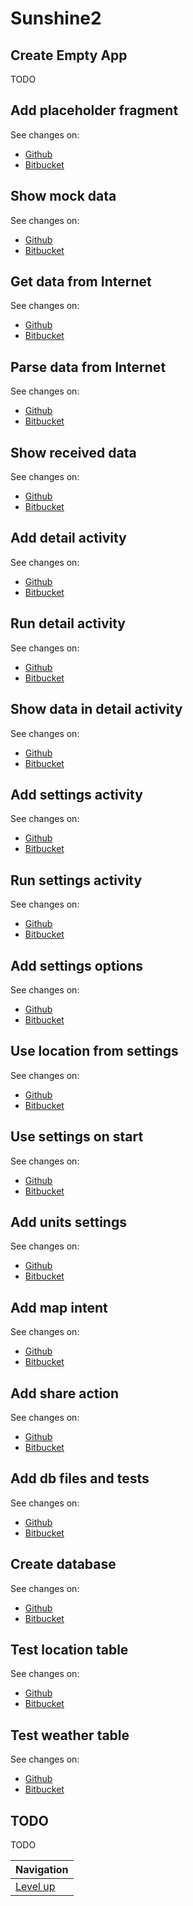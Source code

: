 # Sunshine2 #

## Create Empty App ##

TODO

## Add placeholder fragment ##

See changes on:

* [Github](https://github.com/marbug/courses-udacity-developing-android-apps/compare/sunshine2_v1.0.0_add-empty-activity...sunshine2_v1.0.1_add-placeholder-fragment)
* [Bitbucket](https://bitbucket.org/marbug/courses-udacity-developing-android-apps/branches/compare/sunshine2_v1.0.1_add-placeholder-fragment%0Dsunshine2_v1.0.0_add-empty-activity?w=1#diff)

## Show mock data ##

See changes on:

* [Github](https://github.com/marbug/courses-udacity-developing-android-apps/compare/sunshine2_v1.0.1_add-placeholder-fragment...sunshine2_v1.0.2_show-mock-data)
* [Bitbucket](https://bitbucket.org/marbug/courses-udacity-developing-android-apps/branches/compare/sunshine2_v1.0.2_show-mock-data%0Dsunshine2_v1.0.1_add-placeholder-fragment?w=1#diff)

## Get data from Internet ##

See changes on:

* [Github](https://github.com/marbug/courses-udacity-developing-android-apps/compare/sunshine2_v1.0.2_show-mock-data...sunshine2_v1.1.0_get-data-from-internet)
* [Bitbucket](https://bitbucket.org/marbug/courses-udacity-developing-android-apps/branches/compare/sunshine2_v1.1.0_get-data-from-internet%0Dsunshine2_v1.0.2_show-mock-data?w=1#diff)

## Parse data from Internet ##

See changes on:

* [Github](https://github.com/marbug/courses-udacity-developing-android-apps/compare/sunshine2_v1.1.0_get-data-from-internet...sunshine2_v1.1.1_parse-received-data)
* [Bitbucket](https://bitbucket.org/marbug/courses-udacity-developing-android-apps/branches/compare/sunshine2_v1.1.1_parse-received-data%0Dsunshine2_v1.1.0_get-data-from-internet?w=1#diff)

## Show received data ##

See changes on:

* [Github](https://github.com/marbug/courses-udacity-developing-android-apps/compare/sunshine2_v1.1.1_parse-received-data...sunshine2_v1.1.2_show-received-data)
* [Bitbucket](https://bitbucket.org/marbug/courses-udacity-developing-android-apps/branches/compare/sunshine2_v1.1.2_show-received-data%0Dsunshine2_v1.1.1_parse-received-data?w=1#diff)

## Add detail activity ##

See changes on:

* [Github](https://github.com/marbug/courses-udacity-developing-android-apps/compare/sunshine2_v1.1.2_show-received-data...sunshine2_v1.2.0_add-detail-activity)
* [Bitbucket](https://bitbucket.org/marbug/courses-udacity-developing-android-apps/branches/compare/sunshine2_v1.2.0_add-detail-activity%0Dsunshine2_v1.1.2_show-received-data?w=1#diff)

## Run detail activity ##

See changes on:

* [Github](https://github.com/marbug/courses-udacity-developing-android-apps/compare/sunshine2_v1.2.0_add-detail-activity...sunshine2_v1.2.1_run-detail-activity)
* [Bitbucket](https://bitbucket.org/marbug/courses-udacity-developing-android-apps/branches/compare/sunshine2_v1.2.1_run-detail-activity%0Dsunshine2_v1.2.0_add-detail-activity?w=1#diff)

## Show data in detail activity ##

See changes on:

* [Github](https://github.com/marbug/courses-udacity-developing-android-apps/compare/sunshine2_v1.2.1_run-detail-activity...sunshine2_v1.2.2_show-data-in-detail-activity)
* [Bitbucket](https://bitbucket.org/marbug/courses-udacity-developing-android-apps/branches/compare/sunshine2_v1.2.2_show-data-in-detail-activity%0Dsunshine2_v1.2.1_run-detail-activity?w=1#diff)

## Add settings activity ##

See changes on:

* [Github](https://github.com/marbug/courses-udacity-developing-android-apps/compare/sunshine2_v1.2.2_show-data-in-detail-activity...sunshine2_v1.3.0_add-settings-activity)
* [Bitbucket](https://bitbucket.org/marbug/courses-udacity-developing-android-apps/branches/compare/sunshine2_v1.3.0_add-settings-activity%0Dsunshine2_v1.2.2_show-data-in-detail-activity?w=1#diff)

## Run settings activity ##

See changes on:

* [Github](https://github.com/marbug/courses-udacity-developing-android-apps/compare/sunshine2_v1.3.0_add-settings-activity...sunshine2_v1.3.1_run-settings-activity)
* [Bitbucket](https://bitbucket.org/marbug/courses-udacity-developing-android-apps/branches/compare/sunshine2_v1.3.1_run-settings-activity%0Dsunshine2_v1.3.0_add-settings-activity?w=1#diff)

## Add settings options ##

See changes on:

* [Github](https://github.com/marbug/courses-udacity-developing-android-apps/compare/sunshine2_v1.3.1_run-settings-activity...sunshine2_v1.3.2_add-settings-options)
* [Bitbucket](https://bitbucket.org/marbug/courses-udacity-developing-android-apps/branches/compare/sunshine2_v1.3.2_add-settings-options%0Dsunshine2_v1.3.1_run-settings-activity?w=1#diff)

## Use location from settings ##

See changes on:

* [Github](https://github.com/marbug/courses-udacity-developing-android-apps/compare/sunshine2_v1.3.2_add-settings-options...sunshine2_v1.3.3_use-location-from-settings)
* [Bitbucket](https://bitbucket.org/marbug/courses-udacity-developing-android-apps/branches/compare/sunshine2_v1.3.3_use-location-from-settings%0Dsunshine2_v1.3.2_add-settings-options?w=1#diff)

## Use settings on start ##

See changes on:

* [Github](https://github.com/marbug/courses-udacity-developing-android-apps/compare/sunshine2_v1.3.3_use-location-from-settings...sunshine2_v1.3.4_use-settings-on-start)
* [Bitbucket](https://bitbucket.org/marbug/courses-udacity-developing-android-apps/branches/compare/sunshine2_v1.3.4_use-settings-on-start%0Dsunshine2_v1.3.3_use-location-from-settings?w=1#diff)

## Add units settings ##

See changes on:

* [Github](https://github.com/marbug/courses-udacity-developing-android-apps/compare/sunshine2_v1.3.4_use-settings-on-start...sunshine2_v1.3.5_add-units-settings)
* [Bitbucket](https://bitbucket.org/marbug/courses-udacity-developing-android-apps/branches/compare/sunshine2_v1.3.5_add-units-settings%0Dsunshine2_v1.3.4_use-settings-on-start?w=1#diff)

## Add map intent ##

See changes on:

* [Github](https://github.com/marbug/courses-udacity-developing-android-apps/compare/sunshine2_v1.3.5_add-units-settings...sunshine2_v1.3.6_add-map-intent)
* [Bitbucket](https://bitbucket.org/marbug/courses-udacity-developing-android-apps/branches/compare/sunshine2_v1.3.6_add-map-intent%0Dsunshine2_v1.3.5_add-units-settings?w=1#diff)

## Add share action ##

See changes on:

* [Github](https://github.com/marbug/courses-udacity-developing-android-apps/compare/sunshine2_v1.3.6_add-map-intent...sunshine2_v1.3.7_add-share-action)
* [Bitbucket](https://bitbucket.org/marbug/courses-udacity-developing-android-apps/branches/compare/sunshine2_v1.3.7_add-share-action%0Dsunshine2_v1.3.6_add-map-intent?w=1#diff)

## Add db files and tests ##

See changes on:

* [Github](https://github.com/marbug/courses-udacity-developing-android-apps/compare/sunshine2_v1.3.7_add-share-action...sunshine2_v1.4.0_add-db-files-and-tests)
* [Bitbucket](https://bitbucket.org/marbug/courses-udacity-developing-android-apps/branches/compare/sunshine2_v1.4.0_add-db-files-and-tests%0Dsunshine2_v1.3.7_add-share-action?w=1#diff)

## Create database ##

See changes on:

* [Github](https://github.com/marbug/courses-udacity-developing-android-apps/compare/sunshine2_v1.4.0_add-db-files-and-tests...sunshine2_v1.4.1_create-database)
* [Bitbucket](https://bitbucket.org/marbug/courses-udacity-developing-android-apps/branches/compare/sunshine2_v1.4.1_create-database%0Dsunshine2_v1.4.0_add-db-files-and-tests?w=1#diff)

## Test location table ##

See changes on:

* [Github](https://github.com/marbug/courses-udacity-developing-android-apps/compare/sunshine2_v1.4.1_create-database...sunshine2_v1.4.2_test-location-table)
* [Bitbucket](https://bitbucket.org/marbug/courses-udacity-developing-android-apps/branches/compare/sunshine2_v1.4.2_test-location-table%0Dsunshine2_v1.4.1_create-database?w=1#diff)

## Test weather table ##

See changes on:

* [Github](https://github.com/marbug/courses-udacity-developing-android-apps/compare/sunshine2_v1.4.2_test-location-table...sunshine2_v1.4.3_test-weather-table)
* [Bitbucket](https://bitbucket.org/marbug/courses-udacity-developing-android-apps/branches/compare/sunshine2_v1.4.3_test-weather-table%0Dsunshine2_v1.4.2_test-location-table?w=1#diff)

## TODO ##

TODO

| Navigation               |
| ------------------------ |
| [Level up](../README.md) |
